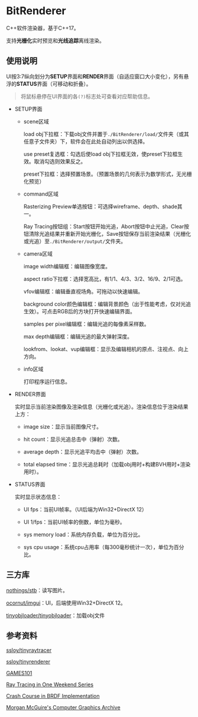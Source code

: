 # BitRenderer

C++软件渲染器，基于C++17。

支持**光栅化**实时预览和**光线追踪**离线渲染。

## 使用说明

UI按3:7纵向划分为**SETUP**界面和**RENDER**界面（自适应窗口大小变化），另有悬浮的**STATUS**界面（可移动和折叠）。

> 将鼠标悬停在UI界面的各`(?)`标志处可查看对应帮助信息。

- SETUP界面

   - scene区域

     load obj下拉框：下载obj文件并置于`./BitRenderer/load/`文件夹（或其任意子文件夹）下，软件会在此处自动列出以供选择。

     use preset复选框：勾选后使load obj下拉框无效，使preset下拉框生效。取消勾选则效果反之。

     preset下拉框：选择预置场景。（预置场景的几何表示为数学形式，无光栅化预览）

   - command区域

     Rasterizing Preview单选按钮：可选择wireframe、depth、shade其一。

     Ray Tracing按钮组：Start按钮开始光追，Abort按钮中止光追，Clear按钮清除光追结果并重新开始光栅化，Save按钮保存当前渲染结果（光栅化或光追）至`./BitRenderer/output/`文件夹。

   - camera区域

     image width编辑框：编辑图像宽度。

     aspect ratio下拉框：选择宽高比，有1/1、4/3、3/2、16/9、2/1可选。

     vfov编辑框：编辑垂直视场角。可拖动以快速编辑。

     background color颜色编辑框：编辑背景颜色（出于性能考虑，仅对光追生效）。可点击RGB后的方块打开快速编辑界面。

     samples per pixel编辑框：编辑光追的每像素采样数。

     max depth编辑框：编辑光追的最大弹射深度。

     lookfrom、lookat、vup编辑框：显示及编辑相机的原点、注视点、向上方向。

   - info区域

     打印程序运行信息。

- RENDER界面

   实时显示当前渲染图像及渲染信息（光栅化或光追）。渲染信息位于渲染结果上方：

   - image size：显示当前图像尺寸。

   - hit count：显示光追总击中（弹射）次数。

   - average depth：显示光追平均击中（弹射）次数。

   - total elapsed time：显示光追总耗时（加载obj用时+构建BVH用时+渲染用时）。

- STATUS界面

   实时显示状态信息：

   - UI fps：当前UI帧率。（UI后端为Win32+DirectX 12）

   - UI 1/fps：当前UI帧率的倒数，单位为毫秒。

   - sys memory load：系统内存负载，单位为百分比。

   - sys cpu usage：系统cpu占用率（每300毫秒统计一次），单位为百分比。

## 三方库

[nothings/stb](https://github.com/nothings/stb)：读写图片。

[ocornut/imgui](https://github.com/ocornut/imgui)：UI，后端使用Win32+DirectX 12。

[tinyobjloader/tinyobjloader](https://github.com/tinyobjloader/tinyobjloader)：加载obj文件

## 参考资料

[ssloy/tinyraytracer](https://github.com/ssloy/tinyraytracer)

[ssloy/tinyrenderer](https://github.com/ssloy/tinyrenderer)

[GAMES101](https://games-cn.org/intro-graphics/)

[Ray Tracing in One Weekend Series](https://raytracing.github.io/)

[Crash Course in BRDF Implementation](https://boksajak.github.io/blog/BRDF)

[Morgan McGuire's Computer Graphics Archive](https://casual-effects.com/data/)

